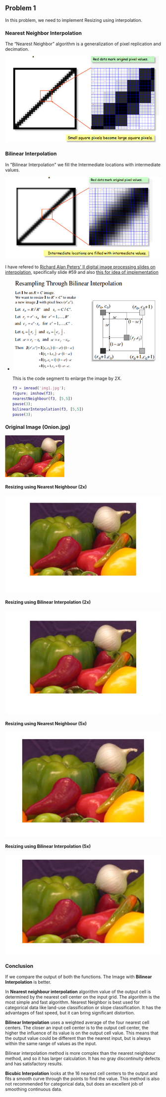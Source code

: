 ## Problem 1

In this problem, we need to implement Resizing using interpolation.

### Nearest Neighbor Interpolation

The “Nearest Neighbor” algorithm is a generalization of pixel replication and decimation.  

![](images/NN.jpg)

### Bilinear Interpolation

In "Bilinear Interpolation" we fill the Intermediate locations with intermediate values.

![Bilinear1](images/Bilinear.jpg)

I have refered  to [Richard Alan Peters' II digital image processing slides on interpolation](https://archive.org/download/Lectures_on_Image_Processing/EECE_4353_15_Resampling.pdf), specifically slide #59 and also [this for idea of implementation](https://stackoverflow.com/questions/26142288/resize-an-image-with-bilinear-interpolation-without-imresize)

- ![Bilinear2](images/Bilinear2.jpg) 

  This is the code segment to enlarge the image by 2X.

  ```matlab
  f3 = imread('img1.jpg');
  figure; imshow(f3);
  nearestNeighbour(f3, [5,5])
  pause(3);
  bilinearInterpolation(f3, [5,5])
  pause(3);
  ```


 ### Original Image (Onion.jpg)

![](images/onion.jpg)

#### Resizing using Nearest Neighbour (2x)

![](images/onion_NN_2x.jpg)

#### Resizing using Bilinear Interpolation (2x)

![](images/onion_BL_2x.jpg)

#### Resizing using Nearest Neighbour (5x)

![](images/onion_NN_5x.jpg)

#### Resizing using Bilinear Interpolation (5x)

![](images/onion_BL_5x.jpg)

### Conclusion

If we compare the output of both the functions. The Image with **Bilinear Interpolation** is better. 

In **Nearest neighbour interpolation** algorithm value of the output cell is determined by the nearest cell center  on the input grid. The algorithm is the most simple and fast algorithm.  Nearest Neighbor is best used for categorical data like land-use classification or slope classification. It has the advantages of fast speed, but it can bring significant distortion.

**Bilinear Interpolation** uses a weighted average of the four nearest cell centers. The closer an input cell center is to the output cell center,  the higher the influence of its value is on the output cell value. This means that the output value could be different than the nearest input, 
but is always within the same range of values as the input.

Bilinear interpolation method is more complex than the nearest neighbour method, and so it has larger calculation. It has no gray discontinuity defects and has satisfactory results.

**Bicubic Interpolation** looks at the 16 nearest cell centers to the output and  fits a smooth curve through the points to find the value. This method is also not recommended for categorical data, but does an excellent job of smoothing continuous data.